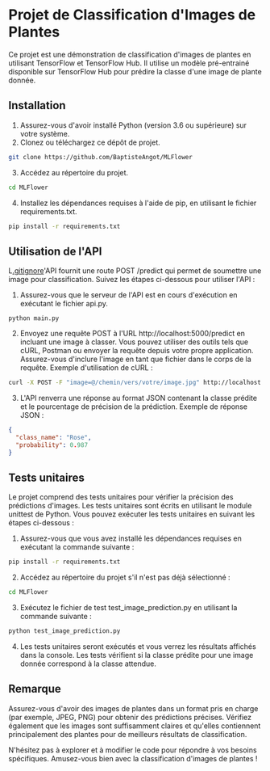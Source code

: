 # Projet de Classification d'Images de Plantes
Ce projet est une démonstration de classification d'images de plantes en utilisant TensorFlow et TensorFlow Hub. Il utilise un modèle pré-entrainé disponible sur TensorFlow Hub pour prédire la classe d'une image de plante donnée.

## Installation
1. Assurez-vous d'avoir installé Python (version 3.6 ou supérieure) sur votre système.
2. Clonez ou téléchargez ce dépôt de projet.
```bash
git clone https://github.com/BaptisteAngot/MLFlower
```

3. Accédez au répertoire du projet.
```bash
cd MLFlower
```
4. Installez les dépendances requises à l'aide de pip, en utilisant le fichier requirements.txt.
```bash
pip install -r requirements.txt
```

## Utilisation de l'API
L[.gitignore](.gitignore)'API fournit une route POST /predict qui permet de soumettre une image pour classification. Suivez les étapes ci-dessous pour utiliser l'API :

1. Assurez-vous que le serveur de l'API est en cours d'exécution en exécutant le fichier api.py.
```
python main.py
```
2. Envoyez une requête POST à l'URL http://localhost:5000/predict en incluant une image à classer. Vous pouvez utiliser des outils tels que cURL, Postman ou envoyer la requête depuis votre propre application. Assurez-vous d'inclure l'image en tant que fichier dans le corps de la requête.
Exemple d'utilisation de cURL : 
```bash
curl -X POST -F "image=@/chemin/vers/votre/image.jpg" http://localhost:5000/predict
```

3. L'API renverra une réponse au format JSON contenant la classe prédite et le pourcentage de précision de la prédiction.
Exemple de réponse JSON :
```json
{
  "class_name": "Rose",
  "probability": 0.987
}
```

## Tests unitaires
Le projet comprend des tests unitaires pour vérifier la précision des prédictions d'images. Les tests unitaires sont écrits en utilisant le module unittest de Python. Vous pouvez exécuter les tests unitaires en suivant les étapes ci-dessous :

1. Assurez-vous que vous avez installé les dépendances requises en exécutant la commande suivante :
```bash
pip install -r requirements.txt
```
2. Accédez au répertoire du projet s'il n'est pas déjà sélectionné :
```bash
cd MLFlower
```
3. Exécutez le fichier de test test_image_prediction.py en utilisant la commande suivante :
```bash
python test_image_prediction.py
```
4. Les tests unitaires seront exécutés et vous verrez les résultats affichés dans la console. Les tests vérifient si la classe prédite pour une image donnée correspond à la classe attendue.

## Remarque
Assurez-vous d'avoir des images de plantes dans un format pris en charge (par exemple, JPEG, PNG) pour obtenir des prédictions précises. Vérifiez également que les images sont suffisamment claires et qu'elles contiennent principalement des plantes pour de meilleurs résultats de classification.

N'hésitez pas à explorer et à modifier le code pour répondre à vos besoins spécifiques. Amusez-vous bien avec la classification d'images de plantes !